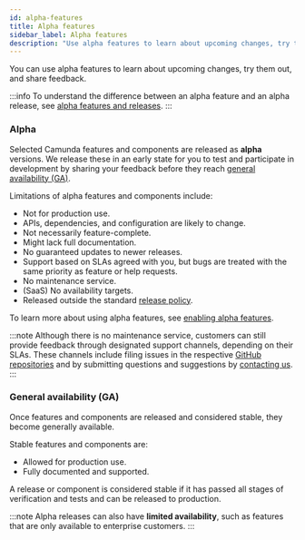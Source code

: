 ```yaml
---
id: alpha-features
title: Alpha features
sidebar_label: Alpha features
description: "Use alpha features to learn about upcoming changes, try them out, and share feedback."
---
```


You can use alpha features to learn about upcoming changes, try them out, and share feedback.

:::info
To understand the difference between an alpha feature and an alpha release, see [alpha features and releases](http://localhost:3000/docs/next/reference/release-policy.md#alpha-features-and-releases).
:::

### Alpha

Selected Camunda features and components are released as **alpha** versions. We release these in an early state for you to test and participate in development by sharing your feedback before they reach [general availability (GA)](#general-availability-ga).

Limitations of alpha features and components include:

- Not for production use.
- APIs, dependencies, and configuration are likely to change.
- Not necessarily feature-complete.
- Might lack full documentation.
- No guaranteed updates to newer releases.
- Support based on SLAs agreed with you, but bugs are treated with the same priority as feature or help requests.
- No maintenance service.
- (SaaS) No availability targets.
- Released outside the standard [release policy](/reference/release-policy.md).

To learn more about using alpha features, see [enabling alpha features](/components/console/manage-organization/enable-alpha-features.md).

:::note
Although there is no maintenance service, customers can still provide feedback through designated support channels, depending on their SLAs. These channels include filing issues in the respective [GitHub repositories](https://github.com/camunda) and by submitting questions and suggestions by [contacting us](/contact).
:::

### General availability (GA)

Once features and components are released and considered stable, they become generally available.

Stable features and components are:

- Allowed for production use.
- Fully documented and supported.

A release or component is considered stable if it has passed all stages of verification and tests and can be released to production.

:::note
Alpha releases can also have **limited availability**, such as features that are only available to enterprise customers.
:::
